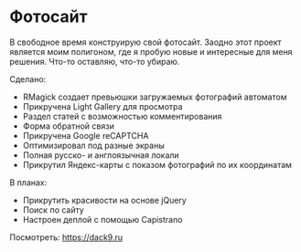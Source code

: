 # Фотосайт

В свободное время конструирую свой фотосайт. Заодно этот проект является моим полигоном, где я пробую новые и интересные для меня решения. Что-то оставляю, что-то убираю.

Сделано:
* RMagick создает превьюшки загружаемых фотографий автоматом
* Прикручена Light Gallery для просмотра
* Раздел статей с возможностью комментирования
* Форма обратной связи
* Прикручена Google reCAPTCHA
* Оптимизировал под разные экраны
* Полная русско- и англоязычная локали
* Прикрутил Яндекс-карты с показом фотографий по их координатам

В планах:
* Прикрутить красивости на основе jQuery
* Поиск по сайту
* Настроен деплой с помощью Capistrano

Посмотреть:
https://dack9.ru
